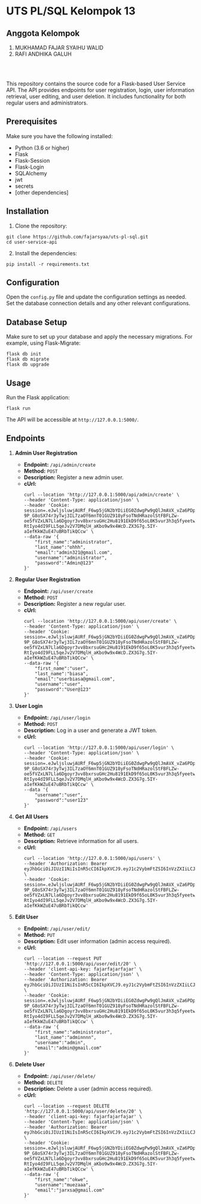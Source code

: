 <!DOCTYPE html>
<html lang="en">
<head>
    <meta charset="UTF-8">
    <meta name="viewport" content="width=device-width, initial-scale=1.0">
</head>
<body>

<h1>UTS PL/SQL Kelompok 13</h1>
<h2>Anggota Kelompok</h2>
<ol>
    <li>MUKHAMAD FAJAR SYAIHU WALID</li>
    <li>RAFI ANDHIKA GALUH</li>
</ol>
<br/><br/>

<p>This repository contains the source code for a Flask-based User Service API. The API provides endpoints for user registration, login, user information retrieval, user editing, and user deletion. It includes functionality for both regular users and administrators.</p>

<h2>Prerequisites</h2>

<p>Make sure you have the following installed:</p>

<ul>
    <li>Python (3.6 or higher)</li>
    <li>Flask</li>
    <li>Flask-Session</li>
    <li>Flask-Login</li>
    <li>SQLAlchemy</li>
    <li>jwt</li>
    <li>secrets</li>
    <li>[other dependencies]</li>
</ul>

<h2>Installation</h2>

<ol>
    <li>Clone the repository:</li>
</ol>

<pre><code>git clone https://github.com/fajarsyaa/uts-pl-sql.git
cd user-service-api
</code></pre>

<ol start="2">
    <li>Install the dependencies:</li>
</ol>

<pre><code>pip install -r requirements.txt
</code></pre>

<h2>Configuration</h2>

<p>Open the <code>config.py</code> file and update the configuration settings as needed. Set the database connection details and any other relevant configurations.</p>

<h2>Database Setup</h2>

<p>Make sure to set up your database and apply the necessary migrations. For example, using Flask-Migrate:</p>

<pre><code>flask db init
flask db migrate
flask db upgrade
</code></pre>

<h2>Usage</h2>

<p>Run the Flask application:</p>

<pre><code>flask run
</code></pre>

<p>The API will be accessible at <code>http://127.0.0.1:5000/</code>.</p>

<h2>Endpoints</h2>

<ol>
    <li><strong>Admin User Registration</strong></li>
    <ul>
        <li><strong>Endpoint:</strong> <code>/api/admin/create</code></li>
        <li><strong>Method:</strong> <code>POST</code></li>
        <li><strong>Description:</strong> Register a new admin user.</li>
        <li><strong>cUrl:</strong> <pre><code>curl --location 'http://127.0.0.1:5000/api/admin/create' \
--header 'Content-Type: application/json' \
--header 'Cookie: session=.eJwljsluwjAURf_F6wp5jGN2bYDiiEG0ZdwgPw9gQlJmAVX_vZa6PDpHV_cHrcPJn7eofTld_QtaR4faCJRlghKWgzegOA0yCzI3IfhgQm6ASRxIRoTLScgsAWrAAjAVOCPUeS4yr3IcPKeOSCoVS4py5QQQyq3yNMdcYoGdwZI76r1zgWGTGRcsGCJQOnI9-9P_G8oSX74r3yTwj3IL7zaOY6mnT01GUZ918yFsoTNdHRazolStFBFLZw-oe5fVZxLN7Lla6Dgoyr3vv8bxrsuGHc2Hu8191EkD9f65oL0K5vur3h3q5fyeetwalLITYSLtbUIjb-RtIyo4dI9FLL5qeJv2V7DMqlH_aKbo9w9x4WcD.ZX3G7g.5IY-aIefKkWZuE47uBRbTikQCcw' \
--data-raw '{
    "first_name":"administrator",
    "last_name":"ohhh",
    "email":"admin321@gmail.com",
    "username":"administrator",
    "password":"Admin@123"
}'</code></pre></li>
    </ul>
    <li><strong>Regular User Registration</strong></li>
    <ul>
        <li><strong>Endpoint:</strong> <code>/api/user/create</code></li>
        <li><strong>Method:</strong> <code>POST</code></li>
        <li><strong>Description:</strong> Register a new regular user.</li>
        <li><strong>cUrl:</strong> <pre><code>curl --location 'http://127.0.0.1:5000/api/user/create' \
--header 'Content-Type: application/json' \
--header 'Cookie: session=.eJwljsluwjAURf_F6wp5jGN2bYDiiEG0ZdwgPw9gQlJmAVX_vZa6PDpHV_cHrcPJn7eofTld_QtaR4faCJRlghKWgzegOA0yCzI3IfhgQm6ASRxIRoTLScgsAWrAAjAVOCPUeS4yr3IcPKeOSCoVS4py5QQQyq3yNMdcYoGdwZI76r1zgWGTGRcsGCJQOnI9-9P_G8oSX74r3yTwj3IL7zaOY6mnT01GUZ918yFsoTNdHRazolStFBFLZw-oe5fVZxLN7Lla6Dgoyr3vv8bxrsuGHc2Hu8191EkD9f65oL0K5vur3h3q5fyeetwalLITYSLtbUIjb-RtIyo4dI9FLL5qeJv2V7DMqlH_aKbo9w9x4WcD.ZX3G7g.5IY-aIefKkWZuE47uBRbTikQCcw' \
--data-raw '{
    "first_name":"user",
    "last_name":"biasa",
    "email":"userbiasa@gmail.com",
    "username":"user",
    "password":"User@123"
}'</code></pre></li>
    </ul>
    <li><strong>User Login</strong></li>
    <ul>
        <li><strong>Endpoint:</strong> <code>/api/user/login</code></li>
        <li><strong>Method:</strong> <code>POST</code></li>
        <li><strong>Description:</strong> Log in a user and generate a JWT token.</li>
        <li><strong>cUrl:</strong> <pre><code>curl --location 'http://127.0.0.1:5000/api/user/login' \
--header 'Content-Type: application/json' \
--header 'Cookie: session=.eJwljsluwjAURf_F6wp5jGN2bYDiiEG0ZdwgPw9gQlJmAVX_vZa6PDpHV_cHrcPJn7eofTld_QtaR4faCJRlghKWgzegOA0yCzI3IfhgQm6ASRxIRoTLScgsAWrAAjAVOCPUeS4yr3IcPKeOSCoVS4py5QQQyq3yNMdcYoGdwZI76r1zgWGTGRcsGCJQOnI9-9P_G8oSX74r3yTwj3IL7zaOY6mnT01GUZ918yFsoTNdHRazolStFBFLZw-oe5fVZxLN7Lla6Dgoyr3vv8bxrsuGHc2Hu8191EkD9f65oL0K5vur3h3q5fyeetwalLITYSLtbUIjb-RtIyo4dI9FLL5qeJv2V7DMqlH_aKbo9w9x4WcD.ZX3G7g.5IY-aIefKkWZuE47uBRbTikQCcw' \
--data '{
    "username":"user",
    "password":"user123"
}'</code></pre></li>
    </ul>
    <li><strong>Get All Users</strong></li>
    <ul>
        <li><strong>Endpoint:</strong> <code>/api/users</code></li>
        <li><strong>Method:</strong> <code>GET</code></li>
        <li><strong>Description:</strong> Retrieve information for all users.</li>
        <li><strong>cUrl:</strong> <pre><code>curl --location 'http://127.0.0.1:5000/api/users' \
--header 'Authorization: Bearer eyJhbGciOiJIUzI1NiIsInR5cCI6IkpXVCJ9.eyJ1c2VybmFtZSI6InVzZXIiLCJleHAiOjE3MDI4MjgxNDIsImlzX2FkbWluIjpmYWxzZX0.LJ7DibQ7cvQ2i4n7vg5kbpEqCiCTmbBUHZbY6kNHqaU' \
--header 'Cookie: session=.eJwljsluwjAURf_F6wp5jGN2bYDiiEG0ZdwgPw9gQlJmAVX_vZa6PDpHV_cHrcPJn7eofTld_QtaR4faCJRlghKWgzegOA0yCzI3IfhgQm6ASRxIRoTLScgsAWrAAjAVOCPUeS4yr3IcPKeOSCoVS4py5QQQyq3yNMdcYoGdwZI76r1zgWGTGRcsGCJQOnI9-9P_G8oSX74r3yTwj3IL7zaOY6mnT01GUZ918yFsoTNdHRazolStFBFLZw-oe5fVZxLN7Lla6Dgoyr3vv8bxrsuGHc2Hu8191EkD9f65oL0K5vur3h3q5fyeetwalLITYSLtbUIjb-RtIyo4dI9FLL5qeJv2V7DMqlH_aKbo9w9x4WcD.ZX3G7g.5IY-aIefKkWZuE47uBRbTikQCcw'</code></pre></li>
    </ul>
    <li><strong>Edit User</strong></li>
    <ul>
        <li><strong>Endpoint:</strong> <code>/api/user/edit/<int:user_id></code></li>
        <li><strong>Method:</strong> <code>PUT</code></li>
        <li><strong>Description:</strong> Edit user information (admin access required).</li>
        <li><strong>cUrl:</strong> <pre><code>curl --location --request PUT 'http://127.0.0.1:5000/api/user/edit/20' \
--header 'client-api-key: fajarfajarfajar' \
--header 'Content-Type: application/json' \
--header 'Authorization: Bearer eyJhbGciOiJIUzI1NiIsInR5cCI6IkpXVCJ9.eyJ1c2VybmFtZSI6InVzZXIiLCJleHAiOjE3MDI4MjgxNDIsImlzX2FkbWluIjpmYWxzZX0.LJ7DibQ7cvQ2i4n7vg5kbpEqCiCTmbBUHZbY6kNHqaU' \
--header 'Cookie: session=.eJwljsluwjAURf_F6wp5jGN2bYDiiEG0ZdwgPw9gQlJmAVX_vZa6PDpHV_cHrcPJn7eofTld_QtaR4faCJRlghKWgzegOA0yCzI3IfhgQm6ASRxIRoTLScgsAWrAAjAVOCPUeS4yr3IcPKeOSCoVS4py5QQQyq3yNMdcYoGdwZI76r1zgWGTGRcsGCJQOnI9-9P_G8oSX74r3yTwj3IL7zaOY6mnT01GUZ918yFsoTNdHRazolStFBFLZw-oe5fVZxLN7Lla6Dgoyr3vv8bxrsuGHc2Hu8191EkD9f65oL0K5vur3h3q5fyeetwalLITYSLtbUIjb-RtIyo4dI9FLL5qeJv2V7DMqlH_aKbo9w9x4WcD.ZX3G7g.5IY-aIefKkWZuE47uBRbTikQCcw' \
--data-raw '{
    "first_name":"administrator",
    "last_name":"adminnnn",
    "username":"admin",
    "email":"admin@gmail.com"
}'</code></pre></li>
    </ul>
    <li><strong>Delete User</strong></li>
    <ul>
        <li><strong>Endpoint:</strong> <code>/api/user/delete/<int:user_id></code></li>
        <li><strong>Method:</strong> <code>DELETE</code></li>
        <li><strong>Description:</strong> Delete a user (admin access required).</li>
        <li><strong>cUrl:</strong> <pre><code>curl --location --request DELETE 'http://127.0.0.1:5000/api/user/delete/20' \
--header 'client-api-key: fajarfajarfajar' \
--header 'Content-Type: application/json' \
--header 'Authorization: Bearer eyJhbGciOiJIUzI1NiIsInR5cCI6IkpXVCJ9.eyJ1c2VybmFtZSI6InVzZXIiLCJleHAiOjE3MDI4MjgxNDIsImlzX2FkbWluIjpmYWxzZX0.LJ7DibQ7cvQ2i4n7vg5kbpEqCiCTmbBUHZbY6kNHqaU' \
--header 'Cookie: session=.eJwljsluwjAURf_F6wp5jGN2bYDiiEG0ZdwgPw9gQlJmAVX_vZa6PDpHV_cHrcPJn7eofTld_QtaR4faCJRlghKWgzegOA0yCzI3IfhgQm6ASRxIRoTLScgsAWrAAjAVOCPUeS4yr3IcPKeOSCoVS4py5QQQyq3yNMdcYoGdwZI76r1zgWGTGRcsGCJQOnI9-9P_G8oSX74r3yTwj3IL7zaOY6mnT01GUZ918yFsoTNdHRazolStFBFLZw-oe5fVZxLN7Lla6Dgoyr3vv8bxrsuGHc2Hu8191EkD9f65oL0K5vur3h3q5fyeetwalLITYSLtbUIjb-RtIyo4dI9FLL5qeJv2V7DMqlH_aKbo9w9x4WcD.ZX3G7g.5IY-aIefKkWZuE47uBRbTikQCcw' \
--data-raw '{
    "first_name":"okwe",
    "username":"muezaaa",
    "email":"jarxsa@gmail.com"
}'</code></pre></li>
    </ul>
    
</ol>

</body>
</html>
